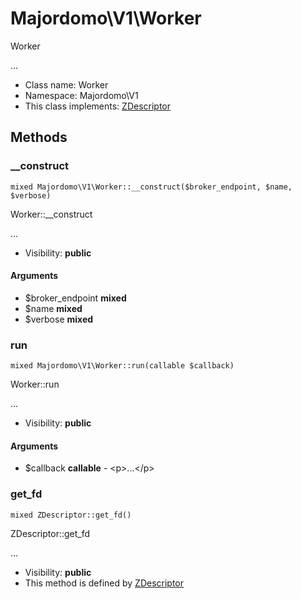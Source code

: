 Majordomo\V1\Worker
===============

Worker

...


* Class name: Worker
* Namespace: Majordomo\V1
* This class implements: [ZDescriptor](ZDescriptor.md)






Methods
-------


### __construct

    mixed Majordomo\V1\Worker::__construct($broker_endpoint, $name, $verbose)

Worker::__construct

...

* Visibility: **public**


#### Arguments
* $broker_endpoint **mixed**
* $name **mixed**
* $verbose **mixed**



### run

    mixed Majordomo\V1\Worker::run(callable $callback)

Worker::run

...

* Visibility: **public**


#### Arguments
* $callback **callable** - &lt;p&gt;...&lt;/p&gt;



### get_fd

    mixed ZDescriptor::get_fd()

ZDescriptor::get_fd

...

* Visibility: **public**
* This method is defined by [ZDescriptor](ZDescriptor.md)



